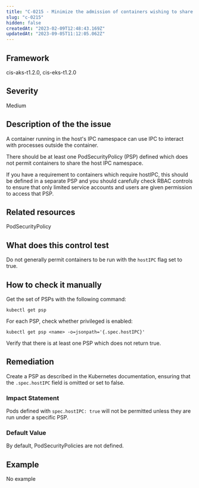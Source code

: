```yaml
---
title: "C-0215 - Minimize the admission of containers wishing to share the host IPC namespace"
slug: "c-0215"
hidden: false
createdAt: "2023-02-09T12:48:43.169Z"
updatedAt: "2023-09-05T11:12:05.062Z"
---
```

## Framework
cis-aks-t1.2.0, cis-eks-t1.2.0
## Severity
Medium
## Description of the the issue
A container running in the host's IPC namespace can use IPC to interact with processes outside the container.

 There should be at least one PodSecurityPolicy (PSP) defined which does not permit containers to share the host IPC namespace.

 If you have a requirement to containers which require hostIPC, this should be defined in a separate PSP and you should carefully check RBAC controls to ensure that only limited service accounts and users are given permission to access that PSP.
## Related resources
PodSecurityPolicy
## What does this control test
Do not generally permit containers to be run with the `hostIPC` flag set to true.
## How to check it manually
Get the set of PSPs with the following command:

 
```
kubectl get psp

```
 For each PSP, check whether privileged is enabled:

 
```
kubectl get psp <name> -o=jsonpath='{.spec.hostIPC}'

```
 Verify that there is at least one PSP which does not return true.
## Remediation
Create a PSP as described in the Kubernetes documentation, ensuring that the `.spec.hostIPC` field is omitted or set to false.
### Impact Statement
Pods defined with `spec.hostIPC: true` will not be permitted unless they are run under a specific PSP.
### Default Value
By default, PodSecurityPolicies are not defined.
## Example
No example
